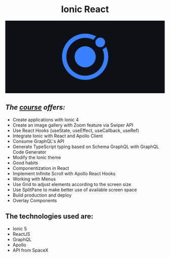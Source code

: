 
<h1 align="center">Ionic React</h1>

<p align="center">
   <img src="@readmeImages/ionic.png">
</p>

## <em>The [course](https://www.udemy.com/course/ionic-react-graphql/) offers:</em>
 
- Create applications with Ionic 4
- Create an image gallery with Zoom feature via Swiper API
- Use React Hooks (useState, useEffect, useCallback, useRef)
- Integrate Ionic with React and Apollo Client
- Consume GraphQL's API
- Generate TypeScript typing based on Schema GraphQL with GraphQL Code Generator
- Modify the Ionic theme
- Good habits
- Componentization in React
- Implement Infinite Scroll with Apollo React Hooks
- Working with Menus
- Use Grid to adjust elements according to the screen size
- Use SplitPane to make better use of available screen space
- Build production and deploy
- Overlay Components

## The technologies used are:

- Ionic 5
- ReactJS
- GraphQL
- Apollo
- API from SpaceX